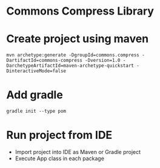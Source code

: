 # Commons Compress Library

# Create project using maven
```
mvn archetype:generate -DgroupId=commons.compress -DartifactId=commons-compress -Dversion=1.0 -DarchetypeArtifactId=maven-archetype-quickstart -DinteractiveMode=false
```

# Add gradle
```
gradle init --type pom
```

# Run project from IDE
* Import project into IDE as Maven or Gradle project
* Execute App class in each package